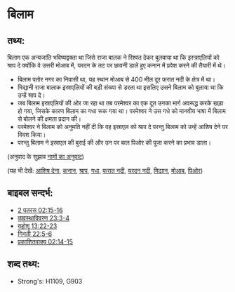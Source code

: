 # बिलाम #

## तथ्य: ##

बिलाम एक अन्यजाति भविष्यद्वक्ता था जिसे राजा बालक ने रिश्वत देकर बुलवाया था कि इस्त्राएलियों को श्राप दे क्योंकि वे उत्तरी मोआब में, यरदन के तट पर छावनी डाले हुए कनान में प्रवेश करने की तैयारी में थे।

* बिलाम पतोर नगर का निवासी था, यह स्थान मोआब से 400 मील दूर फरात नदी के क्षेत्र में था।
* मिद्यानी राजा बालाक इस्राएलियों की बड़ी संख्या से डरता था इसलिए उसने बिलाम को बुलाया था कि उन्हें श्राप दे।
* जब बिलाम इस्राएलियों की ओर जा रहा था तब परमेश्वर का एक दूत उनका मार्ग अवरूद्ध करके खड़ा हो गया, जिसके कारण बिलाम का गधा रूक गया था। परमेश्वर ने उस गधे को मानवीय भाषा में बिलाम से बोलने की क्षमता प्रदान की।
* परमेश्वर ने बिलाम को अनुमति नहीं दी कि वह इस्राएल को श्राप दे परन्तु बिलाम को उन्हें आशिष देने पर विवश किया।
* परन्तु बिलाम ने इस्राएल की बुराई की और उन पर बाल पिओर की पूजा करने का प्रभाव डाला।

(अनुवाद के सुझाव [नामों का अनुवाद](rc://en/ta/man/translate/translate-names))

(यह भी देखें: [आशिष देना](../kt/bless.md), [कनान](../names/canaan.md), [श्राप](../kt/curse.md), [गधा](../other/donkey.md), [फरात नदी](../names/euphrates.md), [यरदन नदी](../names/jordanriver.md), [मिद्यान](../names/midian.md), [मोआब](../names/moab.md), [पिओर](../names/peor.md))

## बाइबल सन्दर्भ: ##

* [2 पतरस 02:15-16](rc://en/tn/help/2pe/02/15)
* [व्यवस्थाविवरण 23:3-4](rc://en/tn/help/deu/23/03)
* [यहोशू 13:22-23](rc://en/tn/help/jos/13/22)
* [गिनती 22:5-6](rc://en/tn/help/num/22/05)
* [प्रकाशितवाक्य 02:14-15](rc://en/tn/help/rev/02/14)

## शब्द तथ्य: ##

* Strong's: H1109, G903
